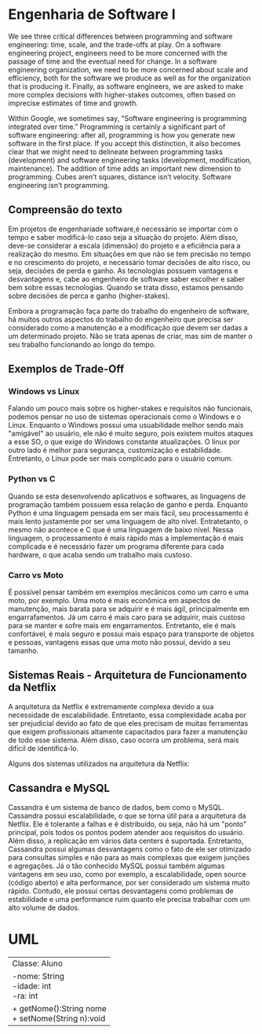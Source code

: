 # Engenharia de Software I

We see three critical differences between programming and software engineering: time, scale, and the trade-offs at play. On a software engineering project, engineers need to be more concerned with the passage of time and the eventual need for change. In a software engineering organization, we need to be more concerned about scale and efficiency, both for the software we produce as well as for the organization that is producing it. Finally, as software engineers, we are asked to make more complex decisions with higher-stakes outcomes, often based on imprecise estimates of time and growth.

Within Google, we sometimes say, “Software engineering is programming integrated over time.” Programming is certainly a significant part of software engineering: after all, programming is how you generate new software in the first place. If you accept this distinction, it also becomes clear that we might need to delineate between programming tasks (development) and software engineering tasks (development, modification, maintenance). The addition of time adds an important new dimension to programming. Cubes aren’t squares, distance isn’t velocity. Software engineering isn’t programming.

## Compreensão do texto

Em projetos de engenhariade software,é necessário se importar com o tempo e saber modificá-lo caso seja a situação do projeto. Além disso, deve-se considerar a escala (dimensão) do projeto e a eficiência para a realização do mesmo.
Em situações em que não se tem precisão no tempo e no crescimento do projeto, e necessário tomar decisões de alto risco, ou seja, decisões de perda e ganho.
As tecnologias possuem vantagens e desvantagens e, cabe ao engenheiro de software saber escolher e saber bem sobre essas tecnologias. Quando se trata disso, estamos pensando sobre decisões de perca e ganho (higher-stakes).

Embora a programação faça parte do trabalho do engenheiro de software, há muitos outros aspectos do trabalho do engenheiro que precisa ser considerado como a manutenção e a modificação que devem ser dadas a um determinado projeto. Não se trata apenas de criar, mas sim de manter o seu trabalho funcionando ao longo do tempo.

## Exemplos de Trade-Off

### Windows vs Linux 
Falando um pouco mais sobre os higher-stakes e requisitos não funcionais, podemos pensar no uso de sistemas operacionais como o Windows e o Linux. Enquanto o Windows possui uma usuabilidade melhor sendo mais "amigável" ao usuário, ele não é muito seguro, pois existem muitos ataques a esse SO, o que exige do Windows constante atualizações. O linux por outro lado é melhor para segurança, customização e estabilidade. Entretanto, o Linux pode ser mais complicado para o usuário comum.

### Python vs C
Quando se esta desenvolvendo aplicativos e softwares, as linguagens de programação também possuem essa relação de ganho e perda. Enquanto Python é uma linguagem pensada em ser mais fácil, seu processamento é mais lento justamente por ser uma linguagem de alto nível. Entratetanto, o mesmo não acontece e C que é uma linguagem de baixo nível. Nessa linguagem, o processamento é mais rápido mas a implementação é mais complicada e é necessário fazer um programa diferente para cada hardware, o que acaba sendo um trabalho mais custoso.

### Carro vs Moto
É possível pensar também em exemplos mecânicos como um carro e uma moto, por exemplo. Uma moto é mais econômica em aspectos de manutenção, mais barata para se adquirir e é mais ágil, principalmente em engarrafamentos. Já um carro é mais caro para se adquirir, mais custoso para se manter e sofre mais em engarramentos. Entretanto, ele é mais confortável, é mais seguro e possui mais espaço para transporte de objetos e pessoas, vantagens essas que uma moto não possui, devido a seu tamanho.

## Sistemas Reais - Arquitetura de Funcionamento da Netflix

A arquitetura da Netflix é extremamente complexa devido a sua necessidade de escalabilidade. Entretanto, essa complexidade acaba por ser prejudicial devido ao fato de que eles precisam de muitas ferramentas que exigem profissionais altamente capacitados para fazer a manutenção de todo esse sistema. 
Além disso, caso ocorra um problema, será mais difícil de identificá-lo.

Alguns dos sistemas utilizados na arquitetura da Netflix:

## Cassandra e MySQL
Cassandra é um sistema de banco de dados, bem como o MySQL. Cassandra possui escalabilidade, o que se torna útil para a arquitetura da Netflix. Ele é tolerante a falhas e é distribuído, ou seja, não há um "ponto" principal, pois todos os pontos podem atender aos requisitos do usuário. Além disso, a replicação em vários data centers é suportada. Entretanto, Cassandra possui algumas desvantagens como o fato de ele ser otimizado para  consultas simples e não para as mais complexas que exigem junções e agregações.
Já o tão conhecido MySQL possui também algumas vantagens em seu uso, como por exemplo, a escalabilidade, open source (código aberto) e alta performance, por ser considerado um sistema muito rápido. Contudo, ele possui certas desvantagens como problemas de estabilidade e uma performance ruim quanto ele precisa trabalhar com um alto volume de dados.



# UML
<table>
  <tr>
    <td>Classe: Aluno</td>
  </tr>
  <tr>
    <td>
      -nome: String <br>
      -idade: int <br>
      -ra: int
    </td>
  </tr>
  <tr>
    <td>
    + getNome():String nome <br>
    + setNome(String n):void
    </td>
  </tr>
</table>
